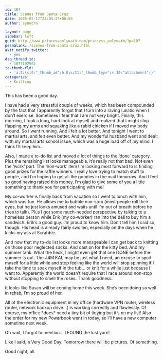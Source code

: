 ```yaml
---
id: 107
title: Scenes from Santa Cruz
date: 2005-05-17T23:03:27+00:00
author: synedra

layout: page
sidebar: left
guid: http://www.princesspolymath.com/princess_polymath/?p=107
permalink: /scenes-from-santa-cruz.html
aktt_notify_twitter:
  - yes
dsq_thread_id:
  - 1877197562
tc-thumb-fld:
  - 'a:2:{s:9:"_thumb_id";b:0;s:11:"_thumb_type";s:10:"attachment";}'
categories:
  - Knitting
---
```

This has been a good day.
  
I have had a very stressful couple of weeks, which has been compounded by the fact that I apparently forgot that I turn into a raving lunatic when I don&#8217;t exercise. Sometimes I fear that I am not very bright. Finally, this morning, I took a long, hard look at myself and realized that I might stop flapping my arms and squaking like a rabid chicken if I moved my body around. So I went running. And I felt a lot better. And tonight I went to martial arts, and felt even better. And my wonderful husband went and dealt with my martial arts school issue, which was a huge load off of my mind. I think I&#8217;ll keep him&#8230;
  
Also, I made a to-do list and moved a lot of things to the &#8216;done&#8217; category. Plus the remaining list looks manageable. It&#8217;s really not that bad. Not even the &#8216;work&#8217; part. The &#8216;non-work&#8217; item I&#8217;m looking most forward to is finding good prizes for the raffle winners. I really love trying to match stuff to people, and I&#8217;m hoping to get all the goodies in the mail tomorrow. And I feel so good having raised this money, I&#8217;m glad to give some of you a little something to thank you for participating with me!
  
My co-worker is finally back from vacation so I went to lunch with him, which was fun. He allows me to babble non-stop (most people roll their eyes, but he just looks amused and waits until I&#8217;m out of breath before he tries to talk). Plus I got some much-needed perspective by talking to a homeless person while Erik (my co-worker) ran into the deli to buy him a sandwich. Erik&#8217;s a good guy. I&#8217;m proud to know him. Don&#8217;t tell him I said so, though. His head is already fairly swollen, especially on the days when he kicks my ass at Scrabble.
  
And now that my to-do list looks more manageable I can get back to knitting on those poor neglected socks. And cast on for the kitty bed. And my summer tank. What the heck, I might even get that one DONE before the summer is out. The J4M KAL may be just what I need, an excuse to spoil myself for a little while and stop feeling like the world will stop spinning if I take the time to soak myself in the tub&#8230; or knit for a while just because I want to. Apparently the world doesn&#8217;t require that I race around non-stop without stopping to smell the roses. Thank goodness.
  
It looks like Susan will be coming home this week. She&#8217;s been doing so well in rehab, I&#8217;m so proud of her.
  
All of the electronic equipment in my office (hardware VPN router, wireless router, network backup drive&#8230;) is working correctly and flawlessly. Of course, my office \*does\* need a tiny bit of tidying but it&#8217;s on my list! Also the order for my new Powerbook went in today, so I&#8217;ll have a new computer sometime next week.
  
Oh wait, I forgot to mention&#8230; I FOUND the lost yarn!
  
Like I said, a Very Good Day. Tomorrow there will be pictures. Of something.
  
Good night, all.